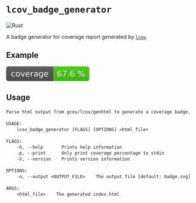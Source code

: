 # `lcov_badge_generator`

![Rust](https://github.com/romainreignier/lcov_badge_generator/workflows/Rust/badge.svg)

A badge generator for coverage report generated by [`lcov`](http://ltp.sourceforge.net/coverage/lcov.php).

## Example

![badge](assets/badge.svg)

## Usage

```
Parse html output from gcov/lcov/genhtml to generate a coverage badge.

USAGE:
    lcov_badge_generator [FLAGS] [OPTIONS] <html_file>

FLAGS:
    -h, --help       Prints help information
    -p, --print      Only print coverage percentage to stdin
    -V, --version    Prints version information

OPTIONS:
    -o, --output <OUTPUT_FILE>    The output file [default: badge.svg]

ARGS:
    <html_file>    The generated index.html
```
